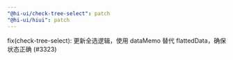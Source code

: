 ```yaml
---
"@hi-ui/check-tree-select": patch
"@hi-ui/hiui": patch
---
```


fix(check-tree-select): 更新全选逻辑，使用 dataMemo 替代 flattedData，确保状态正确 (#3323)

